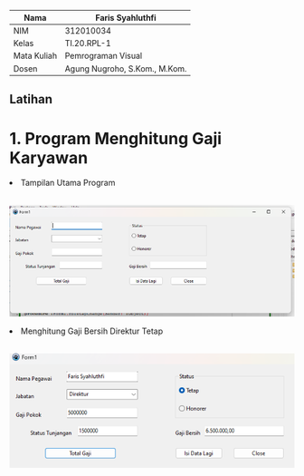 | Nama       | Faris Syahluthfi               |
| ---------- | ------------------------------ |
| NIM        | 312010034                      |
| Kelas      | TI.20.RPL-1                    |
| Mata Kuliah| Pemrograman Visual             |
| Dosen      | Agung Nugroho, S.Kom., M.Kom.  |

## Latihan
# 1. Program Menghitung Gaji Karyawan

<li>Tampilan Utama Program</li></br>

![Utama](Gambar/Utama.png)</p>

<li>Menghitung Gaji Bersih Direktur Tetap</li></br>

![Direktur Tetap](Gambar/Direktur%20Tetap.png)</p>